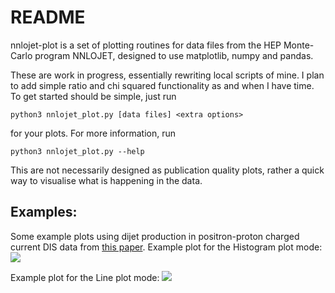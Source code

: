 # README
nnlojet-plot is a set of plotting routines for data files from the HEP Monte-Carlo program NNLOJET, designed to use matplotlib, numpy and pandas. 

These are work in progress, essentially rewriting local scripts of mine. I plan to add simple ratio and chi squared functionality as and when I have time. To get started should be simple, just run

```python3 nnlojet_plot.py [data files] <extra options>```

for your plots. For more information, run

```python3 nnlojet_plot.py --help```

This are not necessarily designed as publication quality plots, rather a quick way to visualise what is happening in the data. 


## Examples:
Some example plots using dijet production in positron-proton charged current DIS data from [this paper](https://arxiv.org/abs/1807.02529).
Example plot for the Histogram plot mode:
![ ](figs/hist.jpeg  "Histogram")

Example plot for the Line plot mode:
![ ](figs/lines.jpeg  "Line")
